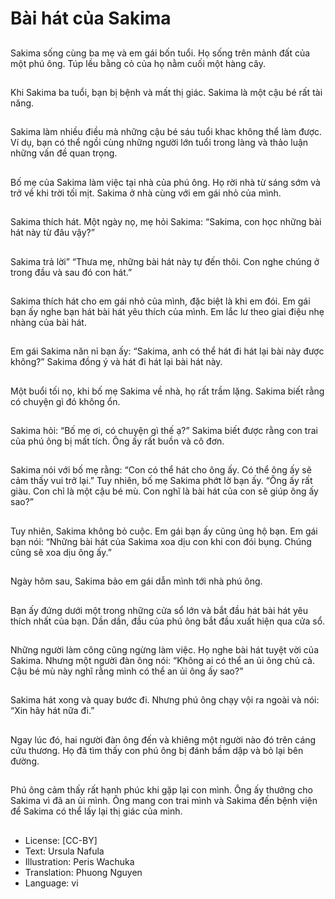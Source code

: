 # Bài hát của Sakima

##
Sakima sống cùng ba mẹ và em gái bốn tuổi. Họ sống trên mảnh đất của một phú ông. Túp lều bằng cỏ của họ nằm cuối một hàng cây.

##
Khi Sakima ba tuổi, bạn bị bệnh và mất thị giác. Sakima là một cậu bé rất tài năng.

##
Sakima làm nhiều điều mà những cậu bé sáu tuổi khac không thể làm được. Ví dụ, bạn có thể ngồi cùng những người lớn tuổi trong làng và thảo luận những vấn đề quan trọng.

##
Bố mẹ của Sakima làm việc tại nhà của phú ông. Họ rời nhà từ sáng sớm và trở về khi trời tối mịt. Sakima ở nhà cùng với em gái nhỏ của mình.

##
Sakima thích hát. Một ngày nọ, mẹ hỏi Sakima: “Sakima, con học những bài hát này từ đâu vậy?”

##
Sakima trả lời” “Thưa mẹ, những bài hát này tự đến thôi. Con nghe chúng ở trong đầu và sau đó con hát.”

##
Sakima thích hát cho em gái nhỏ của mình, đặc biệt là khi em đói. Em gái bạn ấy nghe bạn hát bài hát yêu thích của mình. Em lắc lư theo giai điệu nhẹ nhàng của bài hát.

##
Em gái Sakima năn nỉ bạn ấy: “Sakima, anh có thể hát đi hát lại bài này được không?” Sakima đồng ý và hát đi hát lại bài hát này.

##
Một buổi tối nọ, khi bố mẹ Sakima về nhà, họ rất trầm lặng. Sakima biết rằng có chuyện gì đó không ổn.

##
Sakima hỏi: “Bố mẹ ơi, có chuyện gì thế ạ?” Sakima biết được rằng con trai của phú ông bị mất tích. Ông ấy rất buồn và cô đơn.

##
Sakima nói với bố mẹ rằng: “Con có thể hát cho ông ấy. Có thể ông ấy sẽ cảm thấy vui trở lại.” Tuy nhiên, bố mẹ Sakima phớt lờ bạn ấy. “Ông ấy rất giàu. Con chỉ là một cậu bé mù. Con nghĩ là bài hát của con sẽ giúp ông ấy sao?”

##
Tuy nhiên, Sakima không bỏ cuộc. Em gái bạn ấy cũng ủng hộ bạn. Em gái bạn nói: “Những bài hát của Sakima xoa dịu con khi con đói bụng. Chúng cũng sẽ xoa dịu ông ấy.”

##
Ngày hôm sau, Sakima bảo em gái dẫn mình tới nhà phú ông.

##
Bạn ấy đứng dưới một trong những cửa sổ lớn và bắt đầu hát bài hát yêu thích nhất của bạn. Dần dần, đầu của phú ông bắt đầu xuất hiện qua cửa sổ.

##
Những người làm công cũng ngừng làm việc. Họ nghe bài hát tuyệt vời của Sakima. Nhưng một người đàn ông nói: “Không ai có thể an ủi ông chủ cả. Cậu bé mù này nghĩ rằng mình có thể an ủi ông ấy sao?”

##
Sakima hát xong và quay bước đi. Nhưng phú ông chạy vội ra ngoài và nói: “Xin hãy hát nữa đi.”

##
Ngay lúc đó, hai người đàn ông đến và khiêng một người nào đó trên cáng cứu thương. Họ đã tìm thấy con phú ông bị đánh bầm dập và bỏ lại bên đường.

##
Phú ông cảm thấy rất hạnh phúc khi gặp lại con mình. Ông ấy thưởng cho Sakima vì đã an ủi mình. Ông mang con trai mình và Sakima đến bệnh viện để Sakima có thể lấy lại thị giác của mình.

##
* License: [CC-BY]
* Text: Ursula Nafula
* Illustration: Peris Wachuka
* Translation: Phuong Nguyen
* Language: vi
